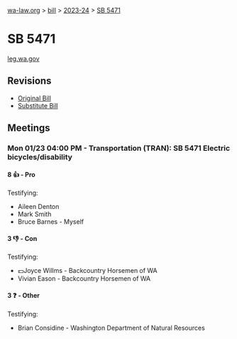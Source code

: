 [wa-law.org](/) > [bill](/bill/) > [2023-24](/bill/2023-24/) > [SB 5471](/bill/2023-24/sb/5471/)

# SB 5471
[leg.wa.gov](https://app.leg.wa.gov/billsummary?BillNumber=5471&Year=2023&Initiative=false)

## Revisions
* [Original Bill](1/)
* [Substitute Bill](S/)

## Meetings
### Mon 01/23 04:00 PM - Transportation (TRAN): SB 5471 Electric bicycles/disability
#### 8 👍 - Pro
Testifying:
* Aileen Denton
* Mark Smith
* Bruce Barnes - Myself

#### 3 👎 - Con
Testifying:
* 💵Joyce Willms - Backcountry Horsemen of WA
* Vivian Eason - Backcountry Horsemen of WA

#### 3 ❓ - Other
Testifying:
* Brian Considine - Washington Department of Natural Resources
